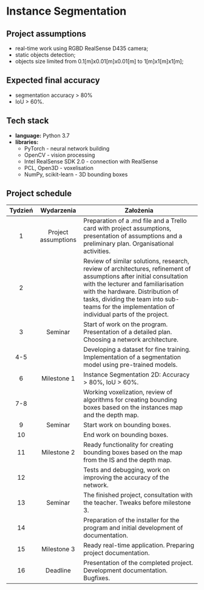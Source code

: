 # Instance Segmentation


## Project assumptions

- real-time work using RGBD RealSense D435 camera; 
- static objects detection; 
- objects size limited from 0.1[m]x0.01[m]x0.01[m] to 1[m]x1[m]x1[m]; 


## Expected final accuracy

- segmentation accuracy > 80% 
- IoU > 60%. 


## Tech stack

- **language:** Python 3.7
- **libraries:**
    - PyTorch - neural network building
    - OpenCV - vision processing
    - Intel RealSense SDK 2.0 -  connection with RealSense
    - PCL, Open3D - voxelisation
    - NumPy, scikit-learn - 3D bounding boxes


## Project schedule

| Tydzień | Wydarzenia | Założenia |
|:---:|:---:|---|
| 1 | Project assumptions | Preparation of a .md file and a Trello card with project assumptions, presentation of assumptions and a preliminary plan. Organisational activities. |
| 2 |  | Review of similar solutions, research, review of architectures, refinement of assumptions after initial consultation with the lecturer and familiarisation with the hardware. Distribution of tasks, dividing the team into sub-teams for the implementation of individual parts of the project. |
| 3 | Seminar | Start of work on the program. Presentation of a detailed plan. Choosing a network architecture. |
| 4-5 |  | Developing a dataset for fine training. Implementation of a segmentation model using pre-trained models.  |
| 6 | Milestone 1 | Instance Segmentation 2D: Accuracy > 80%, IoU > 60%.  |
| 7-8 |  | Working voxelization, review of algorithms for creating bounding boxes based on the instances map and the depth map. |
| 9 | Seminar | Start work on bounding boxes.  |
| 10 |  | End work on bounding boxes.  |
| 11 | Milestone 2 | Ready functionality for creating bounding boxes based on the map from the IS and the depth map. |
| 12 |  | Tests and debugging, work on improving the accuracy of the network. |
| 13 | Seminar | The finished project, consultation with the teacher. Tweaks before milestone 3. |
| 14 |  | Preparation of the installer for the program and initial development of documentation. |
| 15 | Milestone 3 | Ready real-time application. Preparing project documentation. |
| 16 | Deadline | Presentation of the completed project. Development documentation. Bugfixes. |
